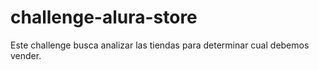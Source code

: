 # challenge-alura-store
Este challenge busca analizar las tiendas para determinar cual debemos vender.
